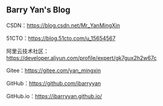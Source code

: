 ## Barry Yan's Blog 

CSDN：https://blog.csdn.net/Mr_YanMingXin

51CTO：https://blog.51cto.com/u_15654567

阿里云技术社区：https://developer.aliyun.com/profile/expert/gk7gux2h2w67c

Gitee：https://gitee.com/yan_mingxin

GitHub：https://github.com/ibarryyan

GitHub.io：https://ibarryyan.github.io/